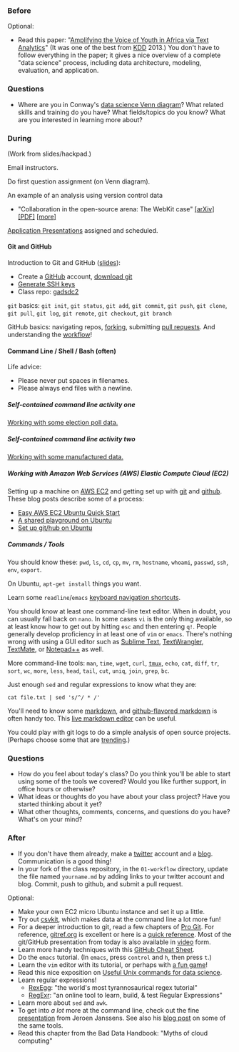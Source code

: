 ### Before

Optional:

* Read this paper: "[Amplifying the Voice of Youth in Africa via Text Analytics](http://www.prem-melville.com/publications/unicef-kdd2013.pdf)" (It was one of the best from [KDD](http://www.kdd.org/) 2013.) You don't have to follow everything in the paper; it gives a nice overview of a complete "data science" process, including data architecture, modeling, evaluation, and application.


### Questions

 * Where are you in Conway's [data science Venn diagram](http://drewconway.com/zia/2013/3/26/the-data-science-venn-diagram)? What related skills and training do you have? What fields/topics do you know? What are you interested in learning more about?


### During

(Work from slides/hackpad.)

Email instructors.

Do first question assignment (on Venn diagram).

An example of an analysis using version control data
 * "Collaboration in the open-source arena: The WebKit case" [[arXiv]](http://arxiv.org/abs/1401.5996) [[PDF]](http://arxiv.org/pdf/1401.5996v1.pdf) [[more]](http://users.utu.fi/joante/WebKitSNA/)

[Application Presentations](../application_presentations) assigned and scheduled.


#### Git and GitHub

Introduction to Git and GitHub ([slides](slides_git.pdf)):
 * Create a [GitHub](https://github.com/) account, [download git](http://git-scm.com/downloads)
 * [Generate SSH keys](https://help.github.com/articles/generating-ssh-keys)
 * Class repo: [gadsdc2](https://github.com/ajschumacher/gadsdc2)

`git` basics: `git init`, `git status`, `git add`, `git commit`, `git push`, `git clone`, `git pull`, `git log`, `git remote`, `git checkout`, `git branch`

GitHub basics: navigating repos, [forking](https://help.github.com/articles/fork-a-repo), submitting [pull requests](https://help.github.com/articles/using-pull-requests). And understanding the [workflow](http://www.dataschool.io/simple-guide-to-forks-in-github-and-git/)!


#### Command Line / Shell / Bash (often)

Life advice:
 * Please never put spaces in filenames.
 * Please always end files with a newline.


##### Self-contained command line activity one

[Working with some election poll data.](command_line_538.md)


##### Self-contained command line activity two

[Working with some manufactured data.](http://planspace.org/2013/05/21/command-line-data-manipulation/)


##### Working with Amazon Web Services (AWS) Elastic Compute Cloud (EC2)

Setting up a machine on [AWS EC2](http://aws.amazon.com/ec2/) and getting set up with [git](http://git-scm.com/) and [github](https://github.com/). These blog posts describe some of a process:

 * [Easy AWS EC2 Ubuntu Quick Start](http://planspace.org/2014/01/25/easy-aws-ec2-ubuntu-quick-start/)
 * [A shared playground on Ubuntu](http://planspace.org/2014/02/15/a-shared-playground-on-ubuntu/)
 * [Set up git/hub on Ubuntu](http://planspace.org/2014/02/16/set-up-github-on-ubuntu/)


##### Commands / Tools

You should know these: `pwd`, `ls`, `cd`, `cp`, `mv`, `rm`, `hostname`, `whoami`, `passwd`, `ssh`, `env`, `export`.

On Ubuntu, `apt-get install` things you want.

Learn some `readline`/`emacs` [keyboard navigation shortcuts](http://www.catonmat.net/download/readline-emacs-editing-mode-cheat-sheet.pdf).

You should know at least one command-line text editor. When in doubt, you can usually fall back on `nano`. In some cases `vi` is the only thing available, so at least know how to get out by hitting `esc` and then entering `q!`. People generally develop proficiency in at least one of `vim` or `emacs`. There's nothing wrong with using a GUI editor such as [Sublime Text](http://www.sublimetext.com/), [TextWrangler](http://www.barebones.com/products/textwrangler/), [TextMate](http://macromates.com/), or [Notepad++](http://notepad-plus-plus.org/) as well.

More command-line tools: `man`, `time`, `wget`, `curl`, [`tmux`](http://robots.thoughtbot.com/a-tmux-crash-course), `echo`, `cat`, `diff`, `tr`, `sort`, `wc`, `more`, `less`, `head`, `tail`, `cut`, `uniq`, `join`, `grep`, `bc`.

Just enough `sed` and regular expressions to know what they are:

    cat file.txt | sed 's/^/ * /'

You'll need to know some [markdown](https://daringfireball.net/projects/markdown/syntax), and [github-flavored markdown](https://help.github.com/articles/github-flavored-markdown) is often handy too. This [live markdown editor](http://jrmoran.com/playground/markdown-live-editor/) can be useful.

You could play with git logs to do a simple analysis of open source projects. (Perhaps choose some that are [trending](https://github.com/trending).)


### Questions

 * How do you feel about today's class? Do you think you'll be able to start using some of the tools we covered? Would you like further support, in office hours or otherwise?
 * What ideas or thoughts do you have about your class project? Have you started thinking about it yet?
 * What other thoughts, comments, concerns, and questions do you have? What's on your mind?


### After

 * If you don't have them already, make a [twitter](https://twitter.com/) account and a [blog](http://sixrevisions.com/tools/top-free-online-blogging/). Communication is a good thing!
 * In your fork of the class repository, in the `01-workflow` directory, update the file named `yourname.md` by adding links to your twitter account and blog. Commit, push to github, and submit a pull request.

Optional:
 * Make your own EC2 micro Ubuntu instance and set it up a little.
 * Try out [csvkit](http://csvkit.readthedocs.org/), which makes data at the command line a lot more fun!
 * For a deeper introduction to git, read a few chapters of [Pro Git](http://git-scm.com/book). For reference, [gitref.org](http://gitref.org/) is excellent or here is a [quick reference](http://www.dataschool.io/git-quick-reference-for-beginners/). Most of the git/GitHub presentation from today is also available in [video](https://www.youtube.com/playlist?list=PL5-da3qGB5IBLMp7LtN8Nc3Efd4hJq0kD) form.
 * Learn more handy techniques with this [GitHub Cheat Sheet](https://github.com/tiimgreen/github-cheat-sheet).
 * Do the `emacs` tutorial. (In `emacs`, press `control` and `h`, then press `t`.)
 * Learn the `vim` editor with its tutorial, or perhaps with [a fun game](http://vim-adventures.com/)!
 * Read this nice exposition on [Useful Unix commands for data science](http://www.gregreda.com/2013/07/15/unix-commands-for-data-science/).
 * Learn regular expressions!
	 * [RexEgg](http://www.rexegg.com/): "the world's most tyrannosaurical regex tutorial"
     * [RegExr](http://www.regexr.com/): "an online tool to learn, build, & test Regular Expressions"
 * Learn more about `sed` and `awk`.
 * To get into _a lot_ more at the command line, check out the fine [presentation](http://files.meetup.com/1406240/Command%20Line%20Data%20Science.pdf) from Jeroen Janssens. See also his [blog post](http://jeroenjanssens.com/2013/09/19/seven-command-line-tools-for-data-science.html) on some of the same tools.
 * Read this chapter from the Bad Data Handbook: "Myths of cloud computing"

